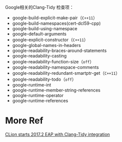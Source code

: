 Google相关的Clang-Tidy 检查项：

* google-build-explicit-make-pair（`C++11`）
* google-build-namespaces(cert-dcl59-cpp)
* google-build-using-namespace
* google-default-arguments
* google-explicit-constructor（`C++11`）
* google-global-names-in-headers
* google-readability-braces-around-statements
* google-readability-casting
* google-readability-function-size（`off`）
* google-readability-namespace-comments 
* google-readability-redundant-smartptr-get（`C++11`）
* google-readability-todo（`off`）
* google-runtime-int
* google-runtime-member-string-references
* google-runtime-operator
* google-runtime-references




# More Ref

[CLion starts 2017.2 EAP with Clang-Tidy integration](https://blog.jetbrains.com/clion/2017/04/clion-2017-2-eap-clang-tidy/)  



